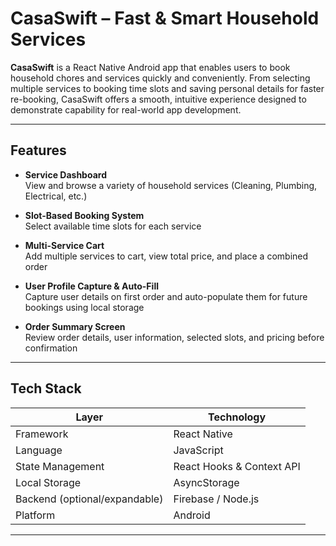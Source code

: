 #  CasaSwift – Fast & Smart Household Services

**CasaSwift** is a React Native Android app that enables users to book household chores and services quickly and conveniently. From selecting multiple services to booking time slots and saving personal details for faster re-booking, CasaSwift offers a smooth, intuitive experience designed to demonstrate capability for real-world app development.

---

##  Features

-  **Service Dashboard**  
  View and browse a variety of household services (Cleaning, Plumbing, Electrical, etc.)

-  **Slot-Based Booking System**  
  Select available time slots for each service

-  **Multi-Service Cart**  
  Add multiple services to cart, view total price, and place a combined order

-  **User Profile Capture & Auto-Fill**  
  Capture user details on first order and auto-populate them for future bookings using local storage

-  **Order Summary Screen**  
  Review order details, user information, selected slots, and pricing before confirmation

---

##  Tech Stack

| Layer | Technology |
|-------|------------|
| Framework | React Native |
| Language | JavaScript |
| State Management | React Hooks & Context API |
| Local Storage | AsyncStorage |
| Backend (optional/expandable) | Firebase / Node.js |
| Platform | Android |

---
